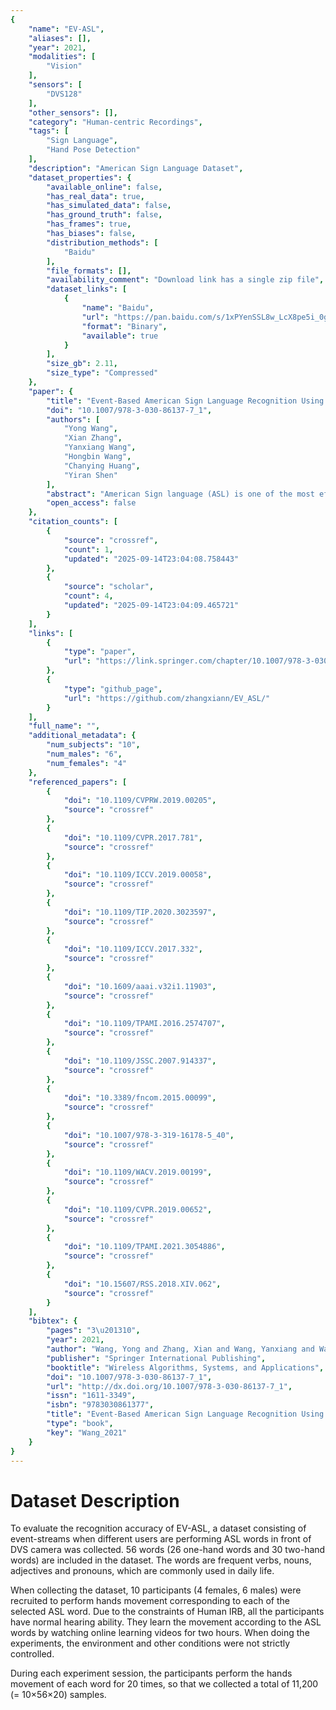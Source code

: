 ```yaml
---
{
    "name": "EV-ASL",
    "aliases": [],
    "year": 2021,
    "modalities": [
        "Vision"
    ],
    "sensors": [
        "DVS128"
    ],
    "other_sensors": [],
    "category": "Human-centric Recordings",
    "tags": [
        "Sign Language",
        "Hand Pose Detection"
    ],
    "description": "American Sign Language Dataset",
    "dataset_properties": {
        "available_online": false,
        "has_real_data": true,
        "has_simulated_data": false,
        "has_ground_truth": false,
        "has_frames": true,
        "has_biases": false,
        "distribution_methods": [
            "Baidu"
        ],
        "file_formats": [],
        "availability_comment": "Download link has a single zip file",
        "dataset_links": [
            {
                "name": "Baidu",
                "url": "https://pan.baidu.com/s/1xPYenSSL8w_LcX8pe5i_0g",
                "format": "Binary",
                "available": true
            }
        ],
        "size_gb": 2.11,
        "size_type": "Compressed"
    },
    "paper": {
        "title": "Event-Based American Sign Language Recognition Using Dynamic Vision Sensor",
        "doi": "10.1007/978-3-030-86137-7_1",
        "authors": [
            "Yong Wang",
            "Xian Zhang",
            "Yanxiang Wang",
            "Hongbin Wang",
            "Chanying Huang",
            "Yiran Shen"
        ],
        "abstract": "American Sign language (ASL) is one of the most effective communication tools for people with hearing difficulties. However, most of people do not understand ASL. To bridge this gap, we propose EV-ASL, an automatic ASL interpretation system based on dynamic vision sensor (DVS). Compared to the traditional RGB-based approach, DVS consumes significantly less resources (energy, computation, bandwidth) and it outputs the moving objects only without the need of background subtraction due to its event-based nature. At last, because of its wide dynamic response range, it enables the EV-ASL to work under a variety of lighting conditions. EV-ASL proposes novel representation of event streams and facilitates deep convolutional neural network for sign recognition. In order to evaluate the performance of EV-ASL, we recruited 10 participants and collected 11,200 samples from 56 different ASL words. The evaluation shows that EV-ASL achieves a recognition accuracy of 93.25%.\n",
        "open_access": false
    },
    "citation_counts": [
        {
            "source": "crossref",
            "count": 1,
            "updated": "2025-09-14T23:04:08.758443"
        },
        {
            "source": "scholar",
            "count": 4,
            "updated": "2025-09-14T23:04:09.465721"
        }
    ],
    "links": [
        {
            "type": "paper",
            "url": "https://link.springer.com/chapter/10.1007/978-3-030-86137-7_1"
        },
        {
            "type": "github_page",
            "url": "https://github.com/zhangxiann/EV_ASL/"
        }
    ],
    "full_name": "",
    "additional_metadata": {
        "num_subjects": "10",
        "num_males": "6",
        "num_females": "4"
    },
    "referenced_papers": [
        {
            "doi": "10.1109/CVPRW.2019.00205",
            "source": "crossref"
        },
        {
            "doi": "10.1109/CVPR.2017.781",
            "source": "crossref"
        },
        {
            "doi": "10.1109/ICCV.2019.00058",
            "source": "crossref"
        },
        {
            "doi": "10.1109/TIP.2020.3023597",
            "source": "crossref"
        },
        {
            "doi": "10.1109/ICCV.2017.332",
            "source": "crossref"
        },
        {
            "doi": "10.1609/aaai.v32i1.11903",
            "source": "crossref"
        },
        {
            "doi": "10.1109/TPAMI.2016.2574707",
            "source": "crossref"
        },
        {
            "doi": "10.1109/JSSC.2007.914337",
            "source": "crossref"
        },
        {
            "doi": "10.3389/fncom.2015.00099",
            "source": "crossref"
        },
        {
            "doi": "10.1007/978-3-319-16178-5_40",
            "source": "crossref"
        },
        {
            "doi": "10.1109/WACV.2019.00199",
            "source": "crossref"
        },
        {
            "doi": "10.1109/CVPR.2019.00652",
            "source": "crossref"
        },
        {
            "doi": "10.1109/TPAMI.2021.3054886",
            "source": "crossref"
        },
        {
            "doi": "10.15607/RSS.2018.XIV.062",
            "source": "crossref"
        }
    ],
    "bibtex": {
        "pages": "3\u201310",
        "year": 2021,
        "author": "Wang, Yong and Zhang, Xian and Wang, Yanxiang and Wang, Hongbin and Huang, Chanying and Shen, Yiran",
        "publisher": "Springer International Publishing",
        "booktitle": "Wireless Algorithms, Systems, and Applications",
        "doi": "10.1007/978-3-030-86137-7_1",
        "url": "http://dx.doi.org/10.1007/978-3-030-86137-7_1",
        "issn": "1611-3349",
        "isbn": "9783030861377",
        "title": "Event-Based American Sign Language Recognition Using Dynamic Vision Sensor",
        "type": "book",
        "key": "Wang_2021"
    }
}
---
```


# Dataset Description

To evaluate the recognition accuracy of EV-ASL,  a dataset consisting of event-streams when different users are performing ASL words in front of DVS camera was collected. 56 words (26 one-hand words and 30 two-hand words) are included in the dataset. The words are frequent verbs, nouns, adjectives and pronouns, which are commonly used in daily life. 

When collecting the dataset, 10 participants (4 females, 6 males) were recruited to perform hands movement corresponding to each of the selected ASL word. Due to the constraints of Human IRB, all the participants have normal hearing ability. They learn the movement according to the ASL words by watching online learning videos for two hours. When doing the experiments, the environment and other conditions were not strictly controlled. 

During each experiment session, the participants perform the hands movement of each word for 20 times, so that we collected a total of 11,200 (= 10×56×20) samples.